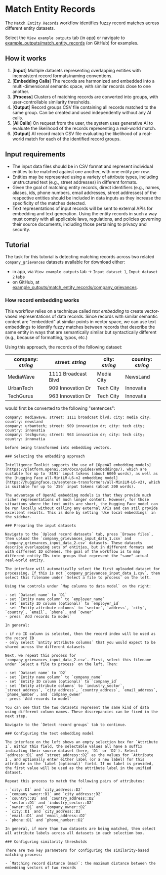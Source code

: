 # Match Entity Records

The [`Match Entity Records`](https://github.com/microsoft/intelligence-toolkit/blob/main/app/workflows/match_entity_records/README.md) workflow identifies fuzzy record matches across different entity datasets.

Select the `View example outputs` tab (in app) or navigate to [example_outputs/match_entity_records](https://github.com/microsoft/intelligence-toolkit/tree/main/example_outputs/match_entity_records) (on GitHub) for examples.

## How it works

1. [**Input**] Multiple datasets representing overlapping entities with inconsistent record formats/naming conventions.
2. [**Embedding Calls**] The records are harmonized and embedded into a multi-dimensional semantic space, with similar records close to one another.
3. [**Process**] Clusters of matching records are converted into groups, with user-controllable similarity thresholds.
4. [**Output**] Record groups CSV file containing all records matched to the same group. Can be created and used independently without any AI calls.
5. [**AI Calls**] On request from the user, the system uses generative AI to evaluate the likelihood of the records representing a real-world match.
6. [**Output**] AI record match CSV file evaluating the likelihood of a real-world match for each of the identified record groups.

## Input requirements

- The input data files should be in CSV format and represent individual entities to be matched against one another, with one entity per row.
- Entities may be represented using a variety of attribute types, including unstructured text (e.g., street addresses) in different formats.
- Given the goal of matching entity records, direct identifiers (e.g., names, aliases, ids, phone numbers, email addresses, street addresses) of the respective entities should be included in data inputs as they increase the specificity of the matches detected.
- Text representations of input records will be sent to external APIs for embedding and text generation. Using the entity records in such a way must comply with all applicable laws, regulations, and policies governing their source documents, including those pertaining to privacy and security.

## Tutorial

The task for this tutorial is detecting matching records across two related `company_grievances` datasets available for download either:

- in app, via `View example outputs` tab &rarr; `Input dataset 1`, `Input dataset 2` tabs
- on GitHub, at [example_outputs/match_entity_records/company_grievances](https://github.com/microsoft/intelligence-toolkit/tree/main/example_outputs/match_entity_records/company_grievances).

### How record embedding works

This workflow relies on a technique called *text embedding* to create vector-vased representations of data records. Since records with similar semantic content are "embedded" at similar points in vector space, we can use text embeddings to identify fuzzy matches between records that describe the same entity in ways that are semantically similar but syntactically different (e.g., because of formatting, typos, etc.)

Using this approach, the records of the following dataset:

| company: *string*  | street: *string*    | city: *string* | country: *string* |
|--------------------|---------------------|----------------|-------------------|
| MediaWave          | 1111 Broadcast Blvd | Media City     | NewsLand          |
| UrbanTech          | 909 Innovation Dr   | Tech City      | Innovatia         |
| TechGurus          | 963 Innovation Dr   | Tech City      | Innovatia         |

would first be converted to the following "sentences":

```code
company: mediawave; street: 1111 broadcast blvd; city: media city; country: newsland
company: urbantech; street: 909 innovation dr; city: tech city; country: innovatia
company: techgurus; street: 963 innovation dr; city: tech city; country: innovatia

before being transformed into embedding vectors.

### Selecting the embedding approach

Intelligence Toolkit supports the use of [OpenAI embedding models](https://platform.openai.com/docs/guides/embeddings/), which are suitable for up to `8191` input tokens (about 6000 words), as well as the [Hugging Face all-MiniLM-L6-v2 embedding model](https://huggingface.co/sentence-transformers/all-MiniLM-L6-v2), which is suitable for up to `256` input tokens (about 200 words).

The advantage of OpenAI embedding models is that they provide much richer representations of much longer content. However, for those situations where the text units are short, the Hugging Face model can be run locally without calling any external APIs and can stil provide excellent results. This is done by setting `Use local embeddings` in the sidebar.

### Preparing the input datasets

Navigate to the `Upload record datasets` tab, press `Browse files`, then upload the `company_grievances_input_data_1.csv` and `company_grievances_input_data_2.csv` datasets. These datasets describe overlapping sets of entities, but in different formats and with different ID schemes. The goal of the workflow is to map different entity IDs into groups that represent the "same" actual real-world entity.

The interface will automatically select the first uploaded dataset for processing. If this is not `company_grievances_input_data_1.csv`, then select this filename under `Select a file to process` on the left.

Using the controls under `Map columns to data model` on the right:

- set `Dataset name` to `D1`
- set `Entity name column` to `employer_name`
- set `Entity ID column (optional)` to `employer_id`
- set `Entity attribute columns` to `sector`, `address`, `city`, `country`, `email`, `phone`, and `owner`
- press `Add records to model`

In general:

- if no ID column is selected, then the record index will be used as the record ID
- only select `Entity attribute columns` that you would expect to be shared across the different datasets

Next, we repeat this process for `company_grievances_input_data_2.csv`. First, select this filename under `Select a file to process` on the left. Then:

- set `Dataset name` to `D2`
- set `Entity name column` to `company_name`
- set `Entity ID column (optional)` to `company_id`
- set `Entity attribute columns` to `industry_sector`, `street_address`, `city_address`, `country_address`, `email_address`, `phone_number`, and `company_owner`
- press `Add records to model`

You can see that the two datasets represent the same kind of data using different column names. These discrepancies can be fixed in the next step.

Navigate to the `Detect record groups` tab to continue.

### Configuring the text embedding model

The interface on the left shows an empty selection box for `Attribute 1`. Within this field, the selectable values all have a suffix indicating their source dataset (here, `D1` or `D2`). Select `address::D1` and `street_address::D2` as the values for `Attribute 1`, and optionally enter either label (or a new label) for this attribute in the `Label (optional)` field. If no label is provided, the first value will be used as the attribute label in the unified dataset.

Repeat this process to match the following pairs of attributes:

- `city::D1` and `city_address::D2`
- `company_owner::D1` and `city_address::D2`
- `country::D1` and `country_address::D2`
- `sector::D1` and `industry_sector::D2`
- `owner::D1` and `company_owner::D2`
- `city::D1` and `city_address::D2`
- `email::D1` and `email_address::D2`
- `phone::D1` and `phone_number::D2`

In general, if more than two datasets are being matched, then select all attribute labels across all datasets in each selection box.

### Configuring similarity thresholds

There are two key parameters for configuring the similarity-based matching process:

- `Matching record distance (max)`: the maximum distance between the embedding vectors of two records 
